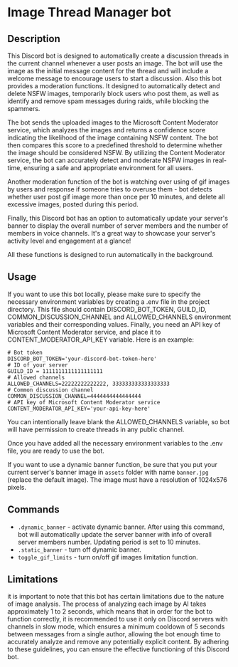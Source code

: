 # Image Thread Manager bot

## Description

This Discord bot is designed to automatically create a discussion threads in the current channel whenever a user posts 
an image. The bot will use the image as the initial message content for the thread and will include a welcome message 
to encourage users to start a discussion.
Also this bot provides a moderation functions. It designed to automatically detect and delete NSFW images, temporarily 
block users who post them, as well as identify and remove spam messages during raids, while blocking the spammers.

The bot sends the uploaded images to the Microsoft Content Moderator service, which analyzes the images and returns a confidence 
score indicating the likelihood of the image containing NSFW content. The bot then compares this score to a predefined 
threshold to determine whether the image should be considered NSFW.
By utilizing the Content Moderator service, the bot can accurately detect and moderate NSFW images in real-time, ensuring 
a safe and appropriate environment for all users.

Another moderation function of the bot is watching over using of gif images by users and response if someone tries to overuse them - bot
detects whether user post gif image more than once per 10 minutes, and delete all excessive images, posted during this period.

Finally, this Discord bot has an option to automatically update your server's banner to display the overall number of server members and 
the number of members in voice channels. It's a great way to showcase your server's activity level and engagement at a glance!

All these functions is designed to run automatically in the background.

## Usage

If you want to use this bot locally, please make sure to specify the necessary environment variables by creating a .env file 
in the project directory. This file should contain DISCORD_BOT_TOKEN, GUILD_ID, COMMON_DISCUSSION_CHANNEL and ALLOWED_CHANNELS 
environment variables and their corresponding values.
Finally, you need an API key of Microsoft Content Moderator service, and place it to CONTENT_MODERATOR_API_KEY variable.
Here is an example:
```
# Bot token
DISCORD_BOT_TOKEN='your-discord-bot-token-here'
# ID of your server
GUILD_ID = 1111111111111111111
# Allowed channels
ALLOWED_CHANNELS=22222222222222, 333333333333333333
# Common discussion channel
COMMON_DISCUSSION_CHANNEL=4444444444444444
# API key of Microsoft Content Moderator service
CONTENT_MODERATOR_API_KEY='your-api-key-here'
```
You can intentionally leave blank the ALLOWED_CHANNELS variable, so bot will have permission to create threads in any public channel.

Once you have added all the necessary environment variables to the .env file, you are ready to use the bot. 

If you want to use a dynamic banner function, be sure that you put your current server's banner image in `assets` folder with name `banner.jpg` (replace the default image). 
The image must have a resolution of 1024x576 pixels.

## Commands

- `.dynamic_banner` - activate dynamic banner. After using this command, bot will automatically update the server banner with 
info of overall server members number. Updating period is set to 10 minutes.
- `.static_banner` - turn off dynamic banner.
- `toggle_gif_limits` - turn on/off gif images limitation function.

## Limitations

it is important to note that this bot has certain limitations due to the nature of image analysis. The process of analyzing
each image by AI takes approximately 1 to 2 seconds, which means that in order for the bot to function correctly, it is recommended 
to use it only on Discord servers with channels in slow mode, which ensures a minimum cooldown of 5 seconds between messages 
from a single author, allowing the bot enough time to accurately analyze and remove any potentially explicit content. By 
adhering to these guidelines, you can ensure the effective functioning of this Discord bot.
